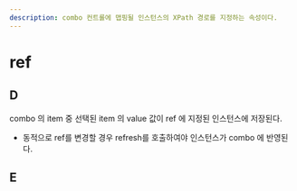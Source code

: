 ```yaml
---
description: combo 컨트롤에 맵핑될 인스턴스의 XPath 경로를 지정하는 속성이다.
---
```


# ref

## D

combo 의 item 중 선택된 item 의 value 값이 ref 에 지정된 인스턴스에 저장된다.

* 동적으로 ref를 변경할 경우 refresh를 호출하여야 인스턴스가 combo 에 반영된다. 

## E




